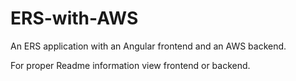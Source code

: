 # ERS-with-AWS

An ERS application with an Angular frontend and an AWS backend.

For proper Readme information view frontend or backend.